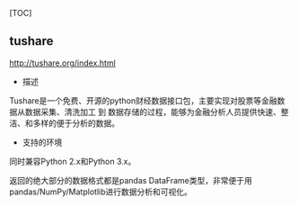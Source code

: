 
[TOC] 


## tushare

http://tushare.org/index.html

- 描述

Tushare是一个免费、开源的python财经数据接口包，主要实现对股票等金融数据从数据采集、清洗加工 到 数据存储的过程，能够为金融分析人员提供快速、整洁、和多样的便于分析的数据。

- 支持的环境

同时兼容Python 2.x和Python 3.x。

返回的绝大部分的数据格式都是pandas DataFrame类型，非常便于用pandas/NumPy/Matplotlib进行数据分析和可视化。